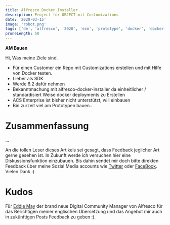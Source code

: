 ```yaml
---
title: Alfresco Docker Installer
description: Project für OBJECT mit Customizations
date: '2020-03-15'
image: 'robot.png'
tags: ['de', 'alfresco', '2020', 'ecm', 'prototype', 'docker', 'docker-compose']
pruneLength: 50
---
```


**AM Bauen**

Hi,
Was meine Ziele sind. 
* Für einen Customer ein Repo mit Customizations erstellen und mit Hilfe von Docker testen. 
* Lieber als SDK
* Werde 6.2 dafür nehmen
* Bekanntmachung mit alfresco-docker-installer da einheitlicher / standardisiert Weise docker deployments zu Erstellen
* ACS Enterprise ist bisher nicht unterstützt, will einbauen
* Bin zurzeit viel am Prototypen bauen..

# Zusammenfassung

...

An die tollen Leser dieses Artikels sei gesagt, dass Feedback jeglicher Art gerne gesehen ist. In Zukunft werde ich versuchen hier eine Diskussionsfunktion einzubauen. Bis dahin sendet mir doch bitte direkten Feedback über meine Sozial Media accounts wie [Twitter](https://twitter.com/MartinMueller_) oder [FaceBook](https://www.facebook.com/martin.muller.10485). Vielen Dank :).

# Kudos

Für [Eddie May](https://twitter.com/freshwebs) der brand neue Digital Community Manager von Alfresco für das Berichtigen meiner englischen Übersetzung und das Angebot mir auch in zukünftigen Posts Feedback zu geben :).